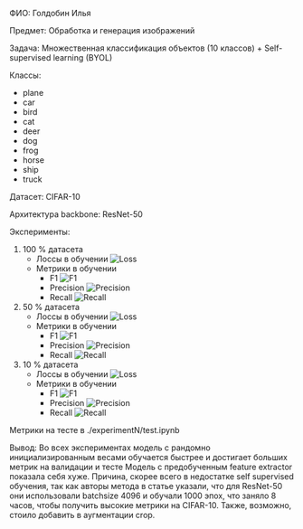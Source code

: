 ФИО: Голдобин Илья

Предмет: Обработка и генерация изображений

Задача: Множественная классификация объектов (10 классов) + Self-supervised learning (BYOL)

Классы:

- plane
- car
- bird
- cat
- deer
- dog
- frog
- horse
- ship
- truck

Датасет: CIFAR-10

Архитектура backbone: ResNet-50

Эксперименты:
1. 100 % датасета
    - Лоссы в обучении
    ![Loss](./experiment1/plots/loss.png)
    - Метрики в обучении
        - F1
        ![F1](./experiment1/plots/f1.png)
        - Precision
        ![Precision](./experiment1/plots/precision.png)
        - Recall
        ![Recall](./experiment1/plots/recall.png)
2. 50 % датасета
    - Лоссы в обучении
    ![Loss](./experiment2/plots/loss.png)
    - Метрики в обучении
        - F1
        ![F1](./experiment2/plots/f1.png)
        - Precision
        ![Precision](./experiment2/plots/precision.png)
        - Recall
        ![Recall](./experiment2/plots/recall.png)
3. 10 % датасета
    - Лоссы в обучении
    ![Loss](./experiment3/plots/loss.png)
    - Метрики в обучении
        - F1
        ![F1](./experiment3/plots/f1.png)
        - Precision
        ![Precision](./experiment3/plots/precision.png)
        - Recall
        ![Recall](./experiment3/plots/recall.png)

Метрики на тесте в ./experimentN/test.ipynb

Вывод:
Во всех экспериментах модель с рандомно инициализированным весами обучается быстрее и достигает больших метрик на валидации и тесте
Модель с предобученным feature extractor показала себя хуже. Причина, скорее всего в недостатке self supervised обучения, так как авторы метода в статье указали, что для ResNet-50 они использовали batchsize 4096 и обучали 1000 эпох, что заняло 8 часов, чтобы получить высокие метрики на CIFAR-10. Также, возможно, стоило добавить в аугментации crop.